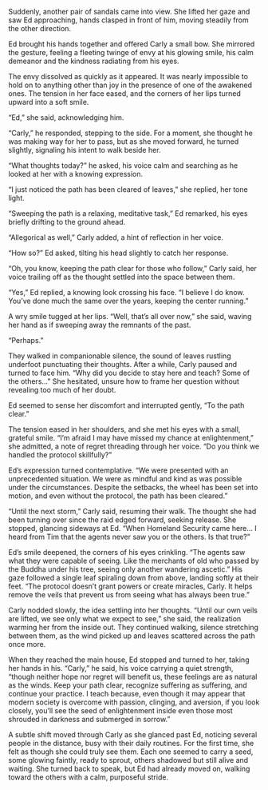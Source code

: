 Suddenly, another pair of sandals came into view. She lifted her gaze and saw Ed approaching, hands clasped in front of him, moving steadily from the other direction. 

Ed brought his hands together and offered Carly a small bow. She mirrored the gesture, feeling a fleeting twinge of envy at his glowing smile, his calm demeanor and the kindness radiating from his eyes. 

The envy dissolved as quickly as it appeared. It was nearly impossible to hold on to anything other than joy in the presence of one of the awakened ones. The tension in her face eased, and the corners of her lips turned upward into a soft smile. 

“Ed,” she said, acknowledging him. 

“Carly,” he responded, stepping to the side. For a moment, she thought he was making way for her to pass, but as she moved forward, he turned slightly, signaling his intent to walk beside her. 

“What thoughts today?” he asked, his voice calm and searching as he looked at her with a knowing expression. 

“I just noticed the path has been cleared of leaves,” she replied, her tone light. 

“Sweeping the path is a relaxing, meditative task,” Ed remarked, his eyes briefly drifting to the ground ahead. 

“Allegorical as well,” Carly added, a hint of reflection in her voice. 

“How so?” Ed asked, tilting his head slightly to catch her response. 

“Oh, you know, keeping the path clear for those who follow,” Carly said, her voice trailing off as the thought settled into the space between them. 

“Yes,” Ed replied, a knowing look crossing his face. “I believe I do know. You’ve done much the same over the years, keeping the center running.” 

A wry smile tugged at her lips. “Well, that’s all over now,” she said, waving her hand as if sweeping away the remnants of the past. 

“Perhaps.” 

They walked in companionable silence, the sound of leaves rustling underfoot punctuating their thoughts. After a while, Carly paused and turned to face him. “Why did you decide to stay here and teach? Some of the others…” She hesitated, unsure how to frame her question without revealing too much of her doubt. 

Ed seemed to sense her discomfort and interrupted gently, “To the path clear.” 

The tension eased in her shoulders, and she met his eyes with a small, grateful smile. “I’m afraid I may have missed my chance at enlightenment,” she admitted, a note of regret threading through her voice. “Do you think we handled the protocol skillfully?” 

Ed’s expression turned contemplative. “We were presented with an unprecedented situation. We were as mindful and kind as was possible under the circumstances. Despite the setbacks, the wheel has been set into motion, and even without the protocol, the path has been cleared.” 

“Until the next storm,” Carly said, resuming their walk. The thought she had been turning over since the raid edged forward, seeking release. She stopped, glancing sideways at Ed. “When Homeland Security came here… I heard from Tim that the agents never saw you or the others. Is that true?” 

Ed’s smile deepened, the corners of his eyes crinkling. “The agents saw what they were capable of seeing. Like the merchants of old who passed by the Buddha under his tree, seeing only another wandering ascetic.” His gaze followed a single leaf spiraling down from above, landing softly at their feet. “The protocol doesn’t grant powers or create miracles, Carly. It helps remove the veils that prevent us from seeing what has always been true.” 

Carly nodded slowly, the idea settling into her thoughts. “Until our own veils are lifted, we see only what we expect to see,” she said, the realization warming her from the inside out. They continued walking, silence stretching between them, as the wind picked up and leaves scattered across the path once more. 

When they reached the main house, Ed stopped and turned to her, taking her hands in his. “Carly,” he said, his voice carrying a quiet strength, “though neither hope nor regret will benefit us, these feelings are as natural as the winds. Keep your path clear, recognize suffering as suffering, and continue your practice. I teach because, even though it may appear that modern society is overcome with passion, clinging, and aversion, if you look closely, you’ll see the seed of enlightenment inside even those most shrouded in darkness and submerged in sorrow.” 

A subtle shift moved through Carly as she glanced past Ed, noticing several people in the distance, busy with their daily routines. For the first time, she felt as though she could truly see them. Each one seemed to carry a seed, some glowing faintly, ready to sprout, others shadowed but still alive and waiting. She turned back to speak, but Ed had already moved on, walking toward the others with a calm, purposeful stride.
